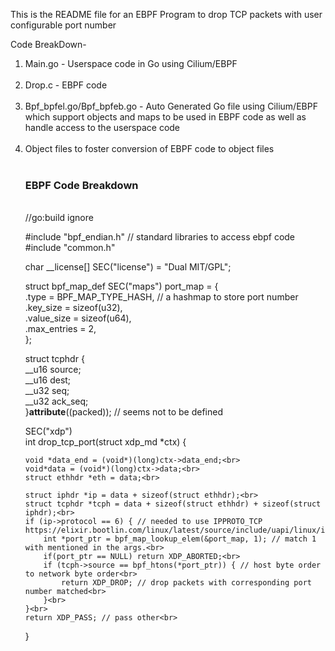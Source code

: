 This is the README file for an EBPF Program to drop TCP packets with user configurable port number<br>

Code BreakDown- <br>
<ol>
<li>Main.go - Userspace code in Go using Cilium/EBPF</li><br>
<li>Drop.c - EBPF code </li><br>
<li>Bpf_bpfel.go/Bpf_bpfeb.go - Auto Generated Go file using Cilium/EBPF which support objects and maps to be used in EBPF code as well as handle access to the userspace code</li><br>
<li>Object files to foster conversion of EBPF code to object files </li><br>


<h3>EBPF Code Breakdown</h3><br>
//go:build ignore <br>

#include "bpf_endian.h" // standard libraries to access ebpf code<br>
#include "common.h"<br>

char __license[] SEC("license") = "Dual MIT/GPL";<br>

struct bpf_map_def SEC("maps") port_map = {<br>
	.type        = BPF_MAP_TYPE_HASH, // a hashmap to store port number<br>
	.key_size    = sizeof(u32),<br>
	.value_size  = sizeof(u64),<br>
	.max_entries = 2,<br>
};<br>

struct tcphdr {<br>
	__u16	source;<br>
	__u16	dest;<br>
	__u32	seq;<br>
	__u32	ack_seq;<br>
}__attribute__((packed)); // seems not to be defined<br>


SEC("xdp")<br>
int drop_tcp_port(struct xdp_md *ctx) {<br>

    void *data_end = (void*)(long)ctx->data_end;<br>
    void*data = (void*)(long)ctx->data;<br>
    struct ethhdr *eth = data;<br>

    struct iphdr *ip = data + sizeof(struct ethhdr);<br>
    struct tcphdr *tcph = data + sizeof(struct ethhdr) + sizeof(struct iphdr);<br>
    if (ip->protocol == 6) { // needed to use IPPROTO_TCP https://elixir.bootlin.com/linux/latest/source/include/uapi/linux/in.h#L39<br>
        int *port_ptr = bpf_map_lookup_elem(&port_map, 1); // match 1 with mentioned in the args.<br>
        if(port_ptr == NULL) return XDP_ABORTED;<br>
        if (tcph->source == bpf_htons(*port_ptr)) { // host byte order to network byte order<br>
            return XDP_DROP; // drop packets with corresponding port number matched<br>
        }<br>
    }<br>
    return XDP_PASS; // pass other<br>
}<br>
